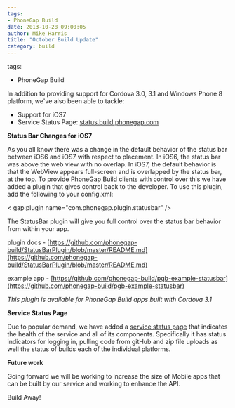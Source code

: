 ```yaml
---
tags:
- PhoneGap Build
date: 2013-10-28 09:00:05
author: Mike Harris
title: "October Build Update"
category: build
---
```

tags:
- PhoneGap Build

In addition to providing support for Cordova 3.0, 3.1 and Windows Phone 8 platform, we've also been able to tackle:

+ Support for iOS7
+ Service Status Page: [status.build.phonegap.com](http://status.build.phonegap.com)

__Status Bar Changes for iOS7__

As you all know there was a change in the default behavior of the status bar between iOS6 and iOS7 with respect to placement.  In iOS6, the status bar was above the web view with no overlap. In iOS7, the default behavior is that the WebView appears full-screen and is overlapped by the status bar, at the top. To provide PhoneGap Build clients with control over this we have added a plugin that gives control back to the developer. To use this plugin, add the following to your config.xml:

&lt; gap:plugin name="com.phonegap.plugin.statusbar" />

The StatusBar plugin will give you full control over the status bar behavior from within your app.

plugin docs - [https://github.com/phonegap-build/StatusBarPlugin/blob/master/README.md](https://github.com/phonegap-build/StatusBarPlugin/blob/master/README.md)

example app - [https://github.com/phonegap-build/pgb-example-statusbar](https://github.com/phonegap-build/pgb-example-statusbar)

_This plugin is available for PhoneGap Build apps built with Cordova 3.1_

__Service Status Page__

Due to popular demand, we have added a [service status page](http://status.build.phonegap.com) that indicates the health of the service and all of its components. Specifically it has status indicators for logging in, pulling code from gitHub and zip file uploads as well the status of builds each of the individual platforms.

__Future work__  

Going forward we will be working to increase the size of Mobile apps that can be built by our service and working to enhance the API.

Build Away!
